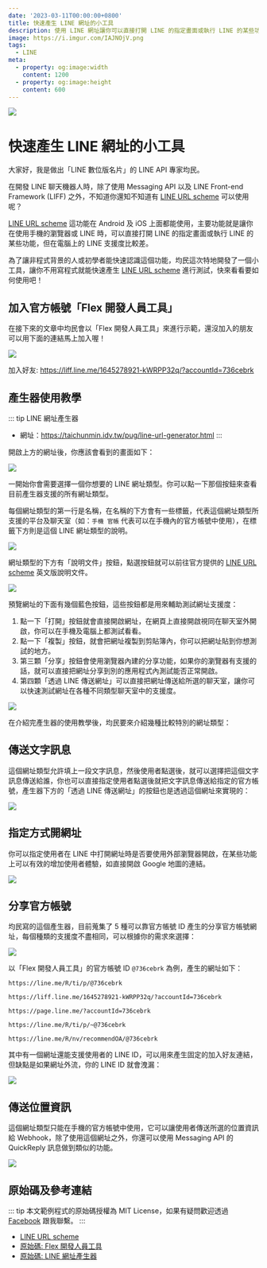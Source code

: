 ```yaml
---
date: '2023-03-11T00:00:00+0800'
title: 快速產生 LINE 網址的小工具
description: 使用 LINE 網址讓你可以直接打開 LINE 的指定畫面或執行 LINE 的某些功能。
image: https://i.imgur.com/IAJNOjV.png
tags:
  - LINE
meta:
  - property: og:image:width
    content: 1200
  - property: og:image:height
    content: 600
---
```


![](https://i.imgur.com/IAJNOjV.png)

# 快速產生 LINE 網址的小工具

大家好，我是做出「LINE 數位版名片」的 LINE API 專家均民。

在開發 LINE 聊天機器人時，除了使用 Messaging API 以及 LINE Front-end Framework (LIFF) 之外，不知道你還知不知道有 [LINE URL scheme](https://developers.line.biz/en/docs/messaging-api/using-line-url-scheme/) 可以使用呢？

[LINE URL scheme](https://developers.line.biz/en/docs/messaging-api/using-line-url-scheme/) 這功能在 Android 及 iOS 上面都能使用，主要功能就是讓你在使用手機的瀏覽器或 LINE 時，可以直接打開 LINE 的指定畫面或執行 LINE 的某些功能，但在電腦上的 LINE 支援度比較差。

為了讓非程式背景的人或初學者能快速認識這個功能，均民這次特地開發了一個小工具，讓你不用寫程式就能快速產生 [LINE URL scheme](https://developers.line.biz/en/docs/messaging-api/using-line-url-scheme/) 進行測試，快來看看要如何使用吧！

## 加入官方帳號「Flex 開發人員工具」

在接下來的文章中均民會以「Flex 開發人員工具」來進行示範，還沒加入的朋友可以用下面的連結馬上加入喔！

[![](https://i.imgur.com/cP5purz.png)](https://liff.line.me/1645278921-kWRPP32q/?accountId=736cebrk)

加入好友: <https://liff.line.me/1645278921-kWRPP32q/?accountId=736cebrk>

## 產生器使用教學

::: tip LINE 網址產生器
* 網址：<https://taichunmin.idv.tw/pug/line-url-generator.html>
:::

開啟上方的網址後，你應該會看到的畫面如下：

![](https://i.imgur.com/xOlyqeG.png)

一開始你會需要選擇一個你想要的 LINE 網址類型。你可以點一下那個按鈕來查看目前產生器支援的所有網址類型。

每個網址類型的第一行是名稱，在名稱的下方會有一些標籤，代表這個網址類型所支援的平台及聊天室（如：`手機 官帳` 代表可以在手機內的官方帳號中使用），在標籤下方則是這個 LINE 網址類型的說明。

![](https://i.imgur.com/JyXf7SH.png)

網址類型的下方有「說明文件」按鈕，點選按鈕就可以前往官方提供的 [LINE URL scheme](https://developers.line.biz/en/docs/messaging-api/using-line-url-scheme/) 英文版說明文件。

![](https://i.imgur.com/ZpmkVTc.png)

預覽網址的下面有幾個藍色按鈕，這些按鈕都是用來輔助測試網址支援度：

1. 點一下「打開」按鈕就會直接開啟網址，在網頁上直接開啟視同在聊天室外開啟，你可以在手機及電腦上都測試看看。
2. 點一下「複製」按鈕，就會把網址複製到剪貼簿內，你可以把網址貼到你想測試的地方。
3. 第三顆「分享」按鈕會使用瀏覽器內建的分享功能，如果你的瀏覽器有支援的話，就可以直接把網址分享到別的應用程式內測試能否正常開啟。
4. 第四顆「透過 LINE 傳送網址」可以直接把網址傳送給所選的聊天室，讓你可以快速測試網址在各種不同類型聊天室中的支援度。

![](https://i.imgur.com/MKMRUT8.png)

在介紹完產生器的使用教學後，均民要來介紹幾種比較特別的網址類型：

## 傳送文字訊息

這個網址類型允許填上一段文字訊息，然後使用者點選後，就可以選擇把這個文字訊息傳送給誰，你也可以直接指定使用者點選後就把文字訊息傳送給指定的官方帳號，產生器下方的「透過 LINE 傳送網址」的按鈕也是透過這個網址來實現的：

![](https://i.imgur.com/WU1edNV.png)

## 指定方式開網址

你可以指定使用者在 LINE 中打開網址時是否要使用外部瀏覽器開啟，在某些功能上可以有效的增加使用者體驗，如直接開啟 Google 地圖的連結。

![](https://i.imgur.com/eu3imzj.png)

## 分享官方帳號

均民寫的這個產生器，目前蒐集了 5 種可以靠官方帳號 ID 產生的分享官方帳號網址，每個種類的支援度不盡相同，可以根據你的需求來選擇：

![](https://i.imgur.com/CqZ6tYP.png)

以「Flex 開發人員工具」的官方帳號 ID `@736cebrk` 為例，產生的網址如下：

```
https://line.me/R/ti/p/@736cebrk

https://liff.line.me/1645278921-kWRPP32q/?accountId=736cebrk

https://page.line.me/?accountId=736cebrk

https://line.me/R/ti/p/~@736cebrk

https://line.me/R/nv/recommendOA/@736cebrk
```

其中有一個網址還能支援使用者的 LINE ID，可以用來產生固定的加入好友連結，但缺點是如果網址外流，你的 LINE ID 就會洩漏：

![](https://i.imgur.com/dv25EOp.png)

## 傳送位置資訊

這個網址類型只能在手機的官方帳號中使用，它可以讓使用者傳送所選的位置資訊給 Webhook，除了使用這個網址之外，你還可以使用 Messaging API 的 QuickReply 訊息做到類似的功能。

![](https://i.imgur.com/RLjxFQB.png)

## 原始碼及參考連結

::: tip
本文範例程式的原始碼授權為 MIT License，如果有疑問歡迎透過 [Facebook](https://www.facebook.com/taichunmin) 跟我聯繫。
:::

* [LINE URL scheme](https://developers.line.biz/en/docs/messaging-api/using-line-url-scheme/)
* [原始碼: Flex 開發人員工具](https://github.com/taichunmin/gcf-line-devbot)
* [原始碼: LINE 網址產生器](https://github.com/taichunmin/pug/blob/master/src/line-url-generator.pug)
